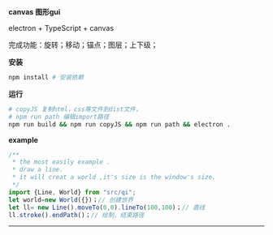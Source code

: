 **canvas 图形gui**

electron + TypeScript + canvas

完成功能：旋转；移动；锚点；图层；上下级；

**安装**
```bash
npm install # 安装依赖
```
**运行**
```bash
# copyJS 复制html，css等文件到dist文件，
# npm run path 编辑import路径 
npm run build && npm run copyJS && npm run path && electron .
```
**example**
```TypeScript
/**
 * the most easily example .
 * draw a line.
 * it will creat a world ,it's size is the window's size.
 */
import {Line, World} from "src/qi";
let world=new World({})；// 创建世界
let ll= new Line().moveTo(0,0).lineTo(100,100)；// 直线
ll.stroke().endPath()；// 绘制，结束路径
```
***
